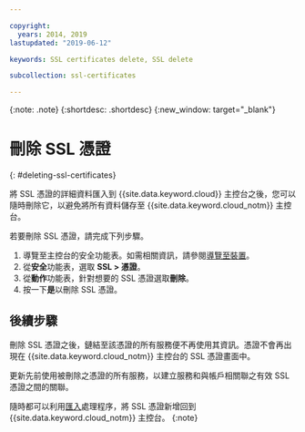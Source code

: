 ```yaml
---

copyright:
  years: 2014, 2019
lastupdated: "2019-06-12"

keywords: SSL certificates delete, SSL delete

subcollection: ssl-certificates

---
```


{:note: .note}
{:shortdesc: .shortdesc}
{:new_window: target="_blank"}

# 刪除 SSL 憑證
{: #deleting-ssl-certificates}

將 SSL 憑證的詳細資料匯入到 {{site.data.keyword.cloud}} 主控台之後，您可以隨時刪除它，以避免將所有資料儲存至 {{site.data.keyword.cloud_notm}} 主控台。

若要刪除 SSL 憑證，請完成下列步驟。

1. 導覽至主控台的安全功能表。如需相關資訊，請參閱[導覽至裝置](/docs/infrastructure/ssl-certificates?topic=virtual-servers-navigating-devices)。
2. 從**安全**功能表，選取 **SSL > 憑證**。
3. 從**動作**功能表，針對想要的 SSL 憑證選取**刪除**。
4. 按一下**是**以刪除 SSL 憑證。

## 後續步驟

刪除 SSL 憑證之後，鏈結至該憑證的所有服務便不再使用其資訊。憑證不會再出現在 {{site.data.keyword.cloud_notm}} 主控台的 SSL 憑證畫面中。

更新先前使用被刪除之憑證的所有服務，以建立服務和與帳戶相關聯之有效 SSL 憑證之間的關聯。

隨時都可以利用[匯入](/docs/infrastructure/ssl-certificates?topic=ssl-certificates-importing-ssl-certificates#importing-ssl-certificates)處理程序，將 SSL 憑證新增回到 {{site.data.keyword.cloud_notm}} 主控台。
{:note}
